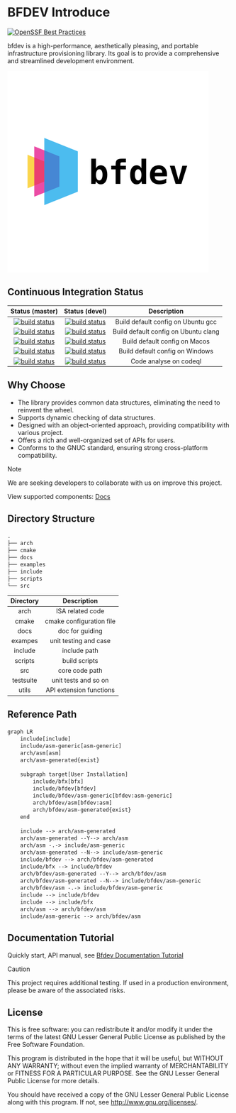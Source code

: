 # BFDEV Introduce

[![OpenSSF Best Practices](https://www.bestpractices.dev/projects/8769/badge)](https://www.bestpractices.dev/projects/8769)

bfdev is a high-performance, aesthetically pleasing, and portable infrastructure provisioning library. Its goal is to provide a comprehensive and streamlined development environment.

![logo](docs/images/logo.png)

## Continuous Integration Status

|                       Status (master)                        |                        Status (devel)                        |             Description              |
| :----------------------------------------------------------: | :----------------------------------------------------------: | :----------------------------------: |
| [![build status](https://github.com/openbfdev/bfdev/actions/workflows/ubuntu-gcc.yml/badge.svg?branch=master)](https://github.com/openbfdev/bfdev/actions/workflows/ubuntu-gcc.yml?query=branch%3Amaster) | [![build status](https://github.com/openbfdev/bfdev/actions/workflows/ubuntu-gcc.yml/badge.svg?branch=devel)](https://github.com/openbfdev/bfdev/actions/workflows/ubuntu-gcc.yml?query=branch%3Adevel) |  Build default config on Ubuntu gcc  |
| [![build status](https://github.com/openbfdev/bfdev/actions/workflows/ubuntu-clang.yml/badge.svg?branch=master)](https://github.com/openbfdev/bfdev/actions/workflows/ubuntu-clang.yml?query=branch%3Amaster) | [![build status](https://github.com/openbfdev/bfdev/actions/workflows/ubuntu-clang.yml/badge.svg?branch=devel)](https://github.com/openbfdev/bfdev/actions/workflows/ubuntu-clang.yml?query=branch%3Adevel) | Build default config on Ubuntu clang |
| [![build status](https://github.com/openbfdev/bfdev/actions/workflows/macos.yml/badge.svg?branch=master)](https://github.com/openbfdev/bfdev/actions/workflows/macos.yml?query=branch%3Amaster) | [![build status](https://github.com/openbfdev/bfdev/actions/workflows/macos.yml/badge.svg?branch=devel)](https://github.com/openbfdev/bfdev/actions/workflows/macos.yml?query=branch%3Adevel) |    Build default config on Macos     |
| [![build status](https://github.com/openbfdev/bfdev/actions/workflows/windows.yml/badge.svg?branch=master)](https://github.com/openbfdev/bfdev/actions/workflows/windows.yml?query=branch%3Amaster) | [![build status](https://github.com/openbfdev/bfdev/actions/workflows/windows.yml/badge.svg?branch=devel)](https://github.com/openbfdev/bfdev/actions/workflows/windows.yml?query=branch%3Adevel) |   Build default config on Windows    |
| [![build status](https://github.com/openbfdev/bfdev/actions/workflows/codeql.yml/badge.svg?branch=master)](https://github.com/openbfdev/bfdev/actions/workflows/codeql.yml?query=branch%3Amaster) | [![build status](https://github.com/openbfdev/bfdev/actions/workflows/codeql.yml/badge.svg?branch=devel)](https://github.com/openbfdev/bfdev/actions/workflows/codeql.yml?query=branch%3Adevel) |        Code analyse on codeql        |

## Why Choose

- The library provides common data structures, eliminating the need to reinvent the wheel.
- Supports dynamic checking of data structures.
- Designed with an object-oriented approach, providing compatibility with various project.
- Offers a rich and well-organized set of APIs for users.
- Conforms to the GNUC standard, ensuring strong cross-platform compatibility.

> [!NOTE]
> We are seeking developers to collaborate with us on improve this project.

View supported components: [Docs](docs/components.md)

## Directory Structure

```
.
├── arch
├── cmake
├── docs
├── examples
├── include
├── scripts
└── src
```

| Directory |       Description        |
| :-------: | :----------------------: |
|   arch    |     ISA related code     |
|   cmake   | cmake configuration file |
|   docs    |     doc for guiding      |
|  exampes  |  unit testing and case   |
|  include  |       include path       |
|  scripts  |      build scripts       |
|    src    |      core code path      |
| testsuite |   unit tests and so on   |
|   utils   | API extension functions  |

## Reference Path

```mermaid
graph LR
    include[include]
    include/asm-generic[asm-generic]
    arch/asm[asm]
    arch/asm-generated{exist}

    subgraph target[User Installation]
        include/bfx[bfx]
        include/bfdev[bfdev]
        include/bfdev/asm-generic[bfdev:asm-generic]
        arch/bfdev/asm[bfdev:asm]
        arch/bfdev/asm-generated{exist}
    end

    include --> arch/asm-generated
    arch/asm-generated --Y--> arch/asm
    arch/asm -.-> include/asm-generic
    arch/asm-generated --N--> include/asm-generic
    include/bfdev --> arch/bfdev/asm-generated
    include/bfx --> include/bfdev
    arch/bfdev/asm-generated --Y--> arch/bfdev/asm
    arch/bfdev/asm-generated --N--> include/bfdev/asm-generic
    arch/bfdev/asm -.-> include/bfdev/asm-generic
    include --> include/bfdev
    include --> include/bfx
    arch/asm --> arch/bfdev/asm
    include/asm-generic --> arch/bfdev/asm
```

## Documentation Tutorial

Quickly start, API manual, see [Bfdev Documentation Tutorial](https://openbfdev.github.io/bfdev-docs)

> [!CAUTION]
> This project requires additional testing. If used in a production environment, please be aware of the associated risks.

## License

This is free software: you can redistribute it and/or modify it under the terms of the latest GNU Lesser General Public License as published by the Free Software Foundation.

This program is distributed in the hope that it will be useful, but WITHOUT ANY WARRANTY; without even the implied warranty of MERCHANTABILITY or FITNESS FOR A PARTICULAR PURPOSE. See the GNU Lesser General Public License for more details.

You should have received a copy of the GNU Lesser General Public License along with this program. If not, see http://www.gnu.org/licenses/.
